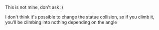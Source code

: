 This is not mine, don't ask :)  

I don't think it's possible to change the statue collision, so if you climb it, you'll be climbing into nothing depending on the angle
